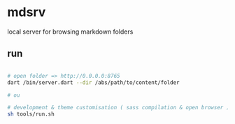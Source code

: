 # mdsrv

local server for browsing markdown folders 

## run

```bash

# open folder => http://0.0.0.0:8765
dart /bin/server.dart --dir /abs/path/to/content/folder 

# ou 

# development & theme customisation ( sass compilation & open browser ) 
sh tools/run.sh

```
